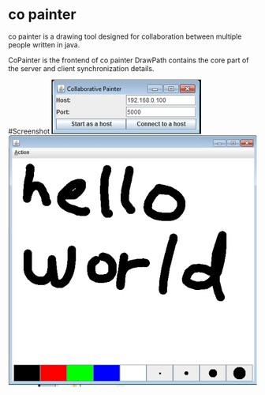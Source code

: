 # co painter 
co painter is a drawing tool designed for collaboration between multiple people written in java.

CoPainter is the frontend of co painter 
DrawPath contains the core part of the server and client synchronization details.

#Screenshot
![Demo](front-end.jpg)
![Demo](demo.jpg)
